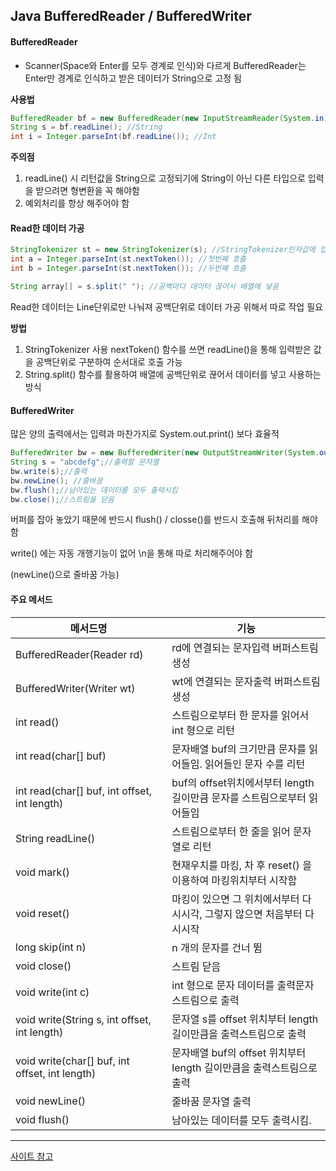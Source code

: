 ## Java BufferedReader / BufferedWriter

#### BufferedReader

* Scanner(Space와 Enter를 모두 경계로 인식)와 다르게 BufferedReader는 Enter만 경계로 인식하고 받은 데이터가 String으로 고정 됨

**사용법**

```java
BufferedReader bf = new BufferedReader(new InputStreamReader(System.in)); //선언
String s = bf.readLine(); //String
int i = Integer.parseInt(bf.readLine()); //Int
```

**주의점**

1. readLine() 시 리턴값을 String으로 고정되기에 String이 아닌 다른 타입으로 입력을 받으려면 형변환을 꼭 해야함
2. 예외처리를 항상 해주어야 함



#### Read한 데이터 가공

```java
StringTokenizer st = new StringTokenizer(s); //StringTokenizer인자값에 입력 문자열 넣음
int a = Integer.parseInt(st.nextToken()); //첫번째 호출
int b = Integer.parseInt(st.nextToken()); //두번째 호출

String array[] = s.split(" "); //공백마다 데이터 끊어서 배열에 넣음
```

Read한 데이터는 Line단위로만 나눠져 공백단위로 데이터 가공 위해서 따로 작업 필요

**방법**

1. StringTokenizer 사용
   nextToken() 함수를 쓰면 readLine()을 통해 입력받은 값을 공백단위로 구분하여 순서대로 호출 가능
2. String.split() 함수를 활용하여 배열에 공백단위로 끊어서 데이터를 넣고 사용하는 방식





#### BufferedWriter

많은 양의 출력에서는 입력과 마찬가지로 System.out.print() 보다 효율적

```java
BufferedWriter bw = new BufferedWriter(new OutputStreamWriter(System.out));//선언
String s = "abcdefg";//출력할 문자열
bw.write(s);//출력
bw.newLine(); //줄바꿈
bw.flush();//남아있는 데이터를 모두 출력시킴
bw.close();//스트림을 닫음
```

버퍼를 잡아 놓았기 때문에 반드시 flush() / closse()를 반드시 호출해 뒤처리를 해야함

write() 에는 자동 개행기능이 없어 \n을 통해 따로 처리해주어야 함

(newLine()으로 줄바꿈 가능)





#### 주요 메서드

| 메서드명                                       | 기능                                                         |
| ---------------------------------------------- | ------------------------------------------------------------ |
| BufferedReader(Reader rd)                      | rd에 연결되는 문자입력 버퍼스트림 생성                       |
| BufferedWriter(Writer wt)                      | wt에 연결되는 문자출력 버퍼스트림 생성                       |
| int read()                                     | 스트림으로부터 한 문자를 읽어서 int 형으로 리턴              |
| int read(char[] buf)                           | 문자배열 buf의 크기만큼 문자를 읽어들임. 읽어들인 문자 수를 리턴 |
| int read(char[] buf, int offset, int length)   | buf의 offset위치에서부터 length 길이만큼 문자를 스트림으로부터 읽어들임 |
| String readLine()                              | 스트림으로부터 한 줄을 읽어 문자열로 리턴                    |
| void mark()                                    | 현재우치를 마킹, 차 후 reset() 을 이용하여 마킹위치부터 시작함 |
| void reset()                                   | 마킹이 있으면 그 위치에서부터 다시시각, 그렇지 않으면 처음부터 다시시작 |
| long skip(int n)                               | n 개의 문자를 건너 뜀                                        |
| void close()                                   | 스트림 닫음                                                  |
| void write(int c)                              | int 형으로 문자 데이터를 출력문자스트림으로 출력             |
| void write(String s, int offset, int length)   | 문자열 s를 offset 위치부터 length 길이만큼을 출력스트림으로 출력 |
| void write(char[] buf, int offset, int length) | 문자배열 buf의 offset 위치부터 length 길이만큼을 출력스트림으로 출력 |
| void newLine()                                 | 줄바꿈 문자열 출력                                           |
| void flush()                                   | 남아있는 데이터를 모두 출력시킴.                             |



---

[사이트 참고](https://coding-factory.tistory.com/251)